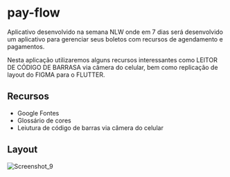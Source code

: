 # pay-flow

Aplicativo desenvolvido na semana NLW onde em 7 dias será desenvolvido um aplicativo para gerenciar seus boletos com recursos de agendamento e pagamentos.

Nesta aplicação utilizaremos alguns recursos interessantes como LEITOR DE CÓDIGO DE BARRASA via câmera do celular, bem como replicação de layout do FIGMA para o FLUTTER.

## Recursos
- Google Fontes
- Glossário de cores
- Leiutura de código de barras via câmera do celular

## Layout
![Screenshot_9](https://user-images.githubusercontent.com/33072344/122949823-5a423700-d352-11eb-867a-63195b81cc8c.png)
